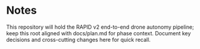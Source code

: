 # Notes

This repository will hold the RAPID v2 end-to-end drone autonomy pipeline; keep this root aligned with docs/plan.md for phase context. Document key decisions and cross-cutting changes here for quick recall.
